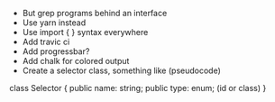 - But grep programs behind an interface
- Use yarn instead
- Use import { } syntax everywhere
- Add travic ci
- Add progressbar?
- Add chalk for colored output
- Create a selector class, something like (pseudocode)

class Selector {
    public name: string;
    public type: enum;  (id or class)
}
